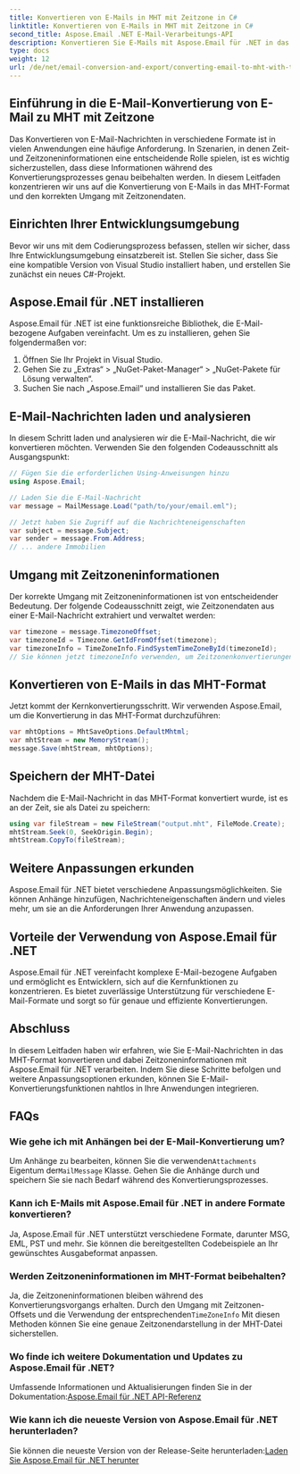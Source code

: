 ```yaml
---
title: Konvertieren von E-Mails in MHT mit Zeitzone in C#
linktitle: Konvertieren von E-Mails in MHT mit Zeitzone in C#
second_title: Aspose.Email .NET E-Mail-Verarbeitungs-API
description: Konvertieren Sie E-Mails mit Aspose.Email für .NET in das MHT-Format mit genauen Zeitzonen. Schritt-für-Schritt-Anleitung und Codebeispiel bereitgestellt.
type: docs
weight: 12
url: /de/net/email-conversion-and-export/converting-email-to-mht-with-timezone-in-csharp/
---
```


## Einführung in die E-Mail-Konvertierung von E-Mail zu MHT mit Zeitzone

Das Konvertieren von E-Mail-Nachrichten in verschiedene Formate ist in vielen Anwendungen eine häufige Anforderung. In Szenarien, in denen Zeit- und Zeitzoneninformationen eine entscheidende Rolle spielen, ist es wichtig sicherzustellen, dass diese Informationen während des Konvertierungsprozesses genau beibehalten werden. In diesem Leitfaden konzentrieren wir uns auf die Konvertierung von E-Mails in das MHT-Format und den korrekten Umgang mit Zeitzonendaten.

## Einrichten Ihrer Entwicklungsumgebung

Bevor wir uns mit dem Codierungsprozess befassen, stellen wir sicher, dass Ihre Entwicklungsumgebung einsatzbereit ist. Stellen Sie sicher, dass Sie eine kompatible Version von Visual Studio installiert haben, und erstellen Sie zunächst ein neues C#-Projekt.

## Aspose.Email für .NET installieren

Aspose.Email für .NET ist eine funktionsreiche Bibliothek, die E-Mail-bezogene Aufgaben vereinfacht. Um es zu installieren, gehen Sie folgendermaßen vor:

1. Öffnen Sie Ihr Projekt in Visual Studio.
2. Gehen Sie zu „Extras“ > „NuGet-Paket-Manager“ > „NuGet-Pakete für Lösung verwalten“.
3. Suchen Sie nach „Aspose.Email“ und installieren Sie das Paket.

## E-Mail-Nachrichten laden und analysieren

In diesem Schritt laden und analysieren wir die E-Mail-Nachricht, die wir konvertieren möchten. Verwenden Sie den folgenden Codeausschnitt als Ausgangspunkt:

```csharp
// Fügen Sie die erforderlichen Using-Anweisungen hinzu
using Aspose.Email;

// Laden Sie die E-Mail-Nachricht
var message = MailMessage.Load("path/to/your/email.eml");

// Jetzt haben Sie Zugriff auf die Nachrichteneigenschaften
var subject = message.Subject;
var sender = message.From.Address;
// ... andere Immobilien
```

## Umgang mit Zeitzoneninformationen

Der korrekte Umgang mit Zeitzoneninformationen ist von entscheidender Bedeutung. Der folgende Codeausschnitt zeigt, wie Zeitzonendaten aus einer E-Mail-Nachricht extrahiert und verwaltet werden:

```csharp
var timezone = message.TimezoneOffset;
var timezoneId = Timezone.GetIdFromOffset(timezone);
var timezoneInfo = TimeZoneInfo.FindSystemTimeZoneById(timezoneId);
// Sie können jetzt timezoneInfo verwenden, um Zeitzonenkonvertierungen durchzuführen
```

## Konvertieren von E-Mails in das MHT-Format

Jetzt kommt der Kernkonvertierungsschritt. Wir verwenden Aspose.Email, um die Konvertierung in das MHT-Format durchzuführen:

```csharp
var mhtOptions = MhtSaveOptions.DefaultMhtml;
var mhtStream = new MemoryStream();
message.Save(mhtStream, mhtOptions);
```

## Speichern der MHT-Datei

Nachdem die E-Mail-Nachricht in das MHT-Format konvertiert wurde, ist es an der Zeit, sie als Datei zu speichern:

```csharp
using var fileStream = new FileStream("output.mht", FileMode.Create);
mhtStream.Seek(0, SeekOrigin.Begin);
mhtStream.CopyTo(fileStream);
```

## Weitere Anpassungen erkunden

Aspose.Email für .NET bietet verschiedene Anpassungsmöglichkeiten. Sie können Anhänge hinzufügen, Nachrichteneigenschaften ändern und vieles mehr, um sie an die Anforderungen Ihrer Anwendung anzupassen.

## Vorteile der Verwendung von Aspose.Email für .NET

Aspose.Email für .NET vereinfacht komplexe E-Mail-bezogene Aufgaben und ermöglicht es Entwicklern, sich auf die Kernfunktionen zu konzentrieren. Es bietet zuverlässige Unterstützung für verschiedene E-Mail-Formate und sorgt so für genaue und effiziente Konvertierungen.

## Abschluss

In diesem Leitfaden haben wir erfahren, wie Sie E-Mail-Nachrichten in das MHT-Format konvertieren und dabei Zeitzoneninformationen mit Aspose.Email für .NET verarbeiten. Indem Sie diese Schritte befolgen und weitere Anpassungsoptionen erkunden, können Sie E-Mail-Konvertierungsfunktionen nahtlos in Ihre Anwendungen integrieren.

## FAQs

### Wie gehe ich mit Anhängen bei der E-Mail-Konvertierung um?

 Um Anhänge zu bearbeiten, können Sie die verwenden`Attachments` Eigentum der`MailMessage` Klasse. Gehen Sie die Anhänge durch und speichern Sie sie nach Bedarf während des Konvertierungsprozesses.

### Kann ich E-Mails mit Aspose.Email für .NET in andere Formate konvertieren?

Ja, Aspose.Email für .NET unterstützt verschiedene Formate, darunter MSG, EML, PST und mehr. Sie können die bereitgestellten Codebeispiele an Ihr gewünschtes Ausgabeformat anpassen.

### Werden Zeitzoneninformationen im MHT-Format beibehalten?

 Ja, die Zeitzoneninformationen bleiben während des Konvertierungsvorgangs erhalten. Durch den Umgang mit Zeitzonen-Offsets und die Verwendung der entsprechenden`TimeZoneInfo` Mit diesen Methoden können Sie eine genaue Zeitzonendarstellung in der MHT-Datei sicherstellen.

### Wo finde ich weitere Dokumentation und Updates zu Aspose.Email für .NET?

 Umfassende Informationen und Aktualisierungen finden Sie in der Dokumentation:[Aspose.Email für .NET API-Referenz](https://reference.aspose.com/email/net/)

### Wie kann ich die neueste Version von Aspose.Email für .NET herunterladen?

 Sie können die neueste Version von der Release-Seite herunterladen:[Laden Sie Aspose.Email für .NET herunter](https://releases.aspose.com/email/net/)